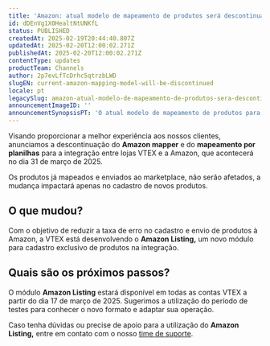 ```yaml
---
title: 'Amazon: atual modelo de mapeamento de produtos será descontinuado'
id: dDEnVg1X0HealtNtUNKfL
status: PUBLISHED
createdAt: 2025-02-19T20:44:40.807Z
updatedAt: 2025-02-20T12:00:02.271Z
publishedAt: 2025-02-20T12:00:02.271Z
contentType: updates
productTeam: Channels
author: 2p7evLfTcDrhc5qtrzbLWD
slugEN: current-amazon-mapping-model-will-be-discontinued
locale: pt
legacySlug: amazon-atual-modelo-de-mapeamento-de-produtos-sera-descontinuado
announcementImageID: ''
announcementSynopsisPT: 'O atual modelo de mapeamento de produtos para a integração com a Amazon será descontinuado.'
---
```


Visando proporcionar a melhor experiência aos nossos clientes, anunciamos a descontinuação do **Amazon mapper** e do **mapeamento por planilhas** para a integração entre lojas VTEX e a Amazon, que acontecerá no dia 31 de março de 2025.

Os produtos já mapeados e enviados ao marketplace, não serão afetados, a mudança impactará apenas no cadastro de novos produtos.

## O que mudou? 

Com o objetivo de reduzir a taxa de erro no cadastro e envio de produtos à Amazon, a VTEX está desenvolvendo o **Amazon Listing,** um novo módulo para cadastro exclusivo de produtos na integração. 

## Quais são os próximos passos?

O módulo **Amazon Listing** estará disponível em todas as contas VTEX a partir do dia 17 de março de 2025. Sugerimos a utilização do período de testes para conhecer o novo formato e adaptar sua operação.

Caso tenha dúvidas ou precise de apoio para a utilização do **Amazon Listing,** entre em contato com o nosso [time de suporte](https://help.vtex.com/support).
